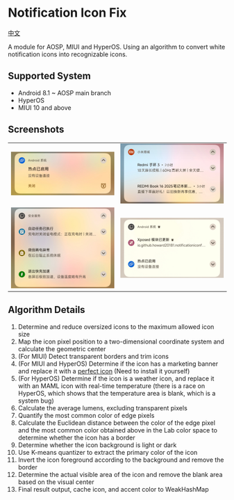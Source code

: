 # Notification Icon Fix

[中文](README.zh.md)

A module for AOSP, MIUI and HyperOS. Using an algorithm to convert white notification icons into recognizable icons.

## Supported System

- Android 8.1 ~ AOSP main branch
- HyperOS
- MIUI 10 and above

## Screenshots

|||
|---|---|
|![Single Notification](docs/img/3.jpg)|![Multiple notifications with the same icon are automatically grouped](docs/img/2.jpg)|
|![Multiple notification icons are automatically grouped](docs/img/1.jpg)|![Multiple notification icons are automatically grouped](docs/img/4.jpg)|

## Algorithm Details

1. Determine and reduce oversized icons to the maximum allowed icon size
2. Map the icon pixel position to a two-dimensional coordinate system and calculate the geometric center
3. (For MIUI) Detect transparent borders and trim icons
4. (For MIUI and HyperOS) Determine if the icon has a marketing banner and replace it with a [perfect icon](https://github.com/pzcn/Perfect-Icons-Completion-Project) (Need to install it yourself)
5. (For HyperOS) Determine if the icon is a weather icon, and replace it with an MAML icon with real-time temperature (there is a race on HyperOS, which shows that the temperature area is blank, which is a system bug)
6. Calculate the average lumens, excluding transparent pixels
7. Quantify the most common color of edge pixels
8. Calculate the Euclidean distance between the color of the edge pixel and the most common color obtained above in the Lab color space to determine whether the icon has a border
9. Determine whether the icon background is light or dark
10. Use K-means quantizer to extract the primary color of the icon
11. Invert the icon foreground according to the background and remove the border
12. Determine the actual visible area of ​​the icon and remove the blank area based on the visual center
13. Final result output, cache icon, and accent color to WeakHashMap
